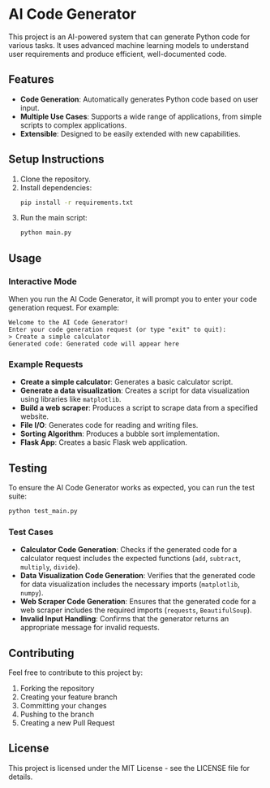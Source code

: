 # AI Code Generator

This project is an AI-powered system that can generate Python code for various tasks. It uses advanced machine learning models to understand user requirements and produce efficient, well-documented code.

## Features

- **Code Generation**: Automatically generates Python code based on user input.
- **Multiple Use Cases**: Supports a wide range of applications, from simple scripts to complex applications.
- **Extensible**: Designed to be easily extended with new capabilities.

## Setup Instructions

1. Clone the repository.
2. Install dependencies:
   ```bash
   pip install -r requirements.txt
   ```
3. Run the main script:
   ```bash
   python main.py
   ```

## Usage

### Interactive Mode

When you run the AI Code Generator, it will prompt you to enter your code generation request. For example:

```
Welcome to the AI Code Generator!
Enter your code generation request (or type "exit" to quit):
> Create a simple calculator
Generated code: Generated code will appear here
```

### Example Requests

- **Create a simple calculator**: Generates a basic calculator script.
- **Generate a data visualization**: Creates a script for data visualization using libraries like `matplotlib`.
- **Build a web scraper**: Produces a script to scrape data from a specified website.
- **File I/O**: Generates code for reading and writing files.
- **Sorting Algorithm**: Produces a bubble sort implementation.
- **Flask App**: Creates a basic Flask web application.

## Testing

To ensure the AI Code Generator works as expected, you can run the test suite:

```bash
python test_main.py
```

### Test Cases

- **Calculator Code Generation**: Checks if the generated code for a calculator request includes the expected functions (`add`, `subtract`, `multiply`, `divide`).
- **Data Visualization Code Generation**: Verifies that the generated code for data visualization includes the necessary imports (`matplotlib`, `numpy`).
- **Web Scraper Code Generation**: Ensures that the generated code for a web scraper includes the required imports (`requests`, `BeautifulSoup`).
- **Invalid Input Handling**: Confirms that the generator returns an appropriate message for invalid requests.

## Contributing

Feel free to contribute to this project by:
1. Forking the repository
2. Creating your feature branch
3. Committing your changes
4. Pushing to the branch
5. Creating a new Pull Request

## License

This project is licensed under the MIT License - see the LICENSE file for details. 